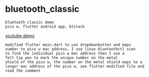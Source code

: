 # bluetooth_classic

```
bluetooth classic demo
pico w, flutter android app, btstack
```

[youtube demo](https://www.youtube.com/watch?v=ko_IgcIizaU)

```
modified flutter main.dart to use dropdownbutton and maps
number to pico w mac address, I use linux bluetoothctl scan
to find the individual pico w mac address then I use a 
felt tip pen to mark the unique number on the metal 
shield of the pico w, the number on the metal shield maps to a
longer mac address of the pico w, see flutter modified file and
read the comment
```
